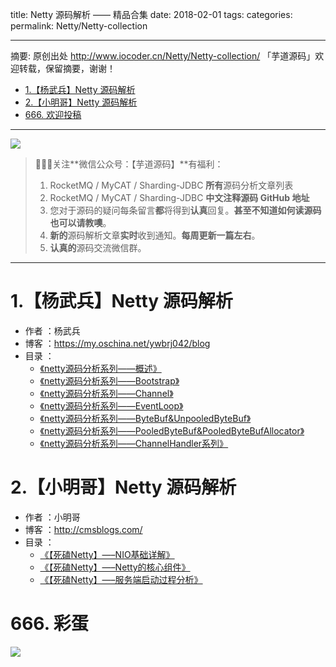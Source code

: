 title: Netty 源码解析 —— 精品合集
date: 2018-02-01
tags:
categories:
permalink: Netty/Netty-collection

-------

摘要: 原创出处 http://www.iocoder.cn/Netty/Netty-collection/ 「芋道源码」欢迎转载，保留摘要，谢谢！

- [1.【杨武兵】Netty 源码解析](http://www.iocoder.cn/Netty/Netty-collection/)
- [2.【小明哥】Netty 源码解析](http://www.iocoder.cn/Netty/Netty-collection/)
- [666. 欢迎投稿](http://www.iocoder.cn/Netty/Netty-collection/)

-------

![](http://www.iocoder.cn/images/common/wechat_mp_2017_07_31.jpg)

> 🙂🙂🙂关注**微信公众号：【芋道源码】**有福利：
> 1. RocketMQ / MyCAT / Sharding-JDBC **所有**源码分析文章列表
> 2. RocketMQ / MyCAT / Sharding-JDBC **中文注释源码 GitHub 地址**
> 3. 您对于源码的疑问每条留言**都**将得到**认真**回复。**甚至不知道如何读源码也可以请教噢**。
> 4. **新的**源码解析文章**实时**收到通知。**每周更新一篇左右**。  
> 5. **认真的**源码交流微信群。

-------

# 1.【杨武兵】Netty 源码解析

* 作者 ：杨武兵
* 博客 ：https://my.oschina.net/ywbrj042/blog
* 目录 ：
    * [《netty源码分析系列——概述》](https://my.oschina.net/ywbrj042/blog/856596) 
    * [《netty源码分析系列——Bootstrap》](https://my.oschina.net/ywbrj042/blog/868798) 
    * [《netty源码分析系列——Channel》](https://my.oschina.net/ywbrj042/blog/875842) 
    * [《netty源码分析系列——EventLoop》](https://my.oschina.net/ywbrj042/blog/889748) 
    * [《netty源码分析系列——ByteBuf&UnpooledByteBuf》](https://my.oschina.net/ywbrj042/blog/902321) 
    * [《netty源码分析系列——PooledByteBuf&PooledByteBufAllocator》](https://my.oschina.net/ywbrj042/blog/909925) 
    * [《netty源码分析系列——ChannelHandler系列》](https://my.oschina.net/ywbrj042/blog/956680) 

# 2.【小明哥】Netty 源码解析

* 作者 ：小明哥
* 博客 ：http://cmsblogs.com/
* 目录 ：
    * [《【死磕Netty】—–NIO基础详解》](http://cmsblogs.com/?p=2464)
    * [《【死磕Netty】—–Netty的核心组件》](http://cmsblogs.com/?p=2467) 
    * [《【死磕Netty】—–服务端启动过程分析》](http://cmsblogs.com/?p=2470)

# 666. 彩蛋

![](http://www.iocoder.cn/images/common/zsxq/01.png)


